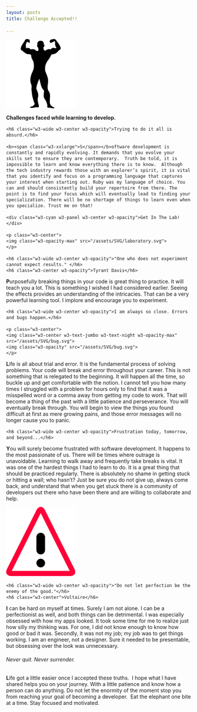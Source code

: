 ```yaml
---
layout: posts
title: Challenge Accepted!!

---
```


<p class="w3-center w3-padding-large">
<img class="w3-opacity" src="/assets/SVG/muscular-man-flexing-silhouette.svg">
</p>
<p class="w3-center w3-wide w3-opacity-max w3-large"><b>Challenges faced while learning to develop.</b></p>
<div class="w3-row-padding">


  <div class="w3-half">


    <h6 class="w3-wide w3-center w3-opacity">Trying to do it all is absurd.</h6>

    <b><span class="w3-xxlarge">S</span></b>oftware development is constantly and rapidly evolving. It demands that you evolve your skills set to ensure they are contemporary.  Truth be told, it is impossible to learn and know everything there is to know.  Although the tech industry rewards those with an explorer’s spirit, it is vital that you identify and focus on a programming language that captures your interest when starting out. Ruby was my language of choice. You can and should consistently build your repertoire from there. The point is to find your focus which will eventually lead to finding your specialization. There will be no shortage of things to learn even when you specialize. Trust me on that!

    <div class="w3-cyan w3-panel w3-center w3-opacity">Get In The Lab!</div>

    <p class="w3-center">
    <img class="w3-opacity-max" src="/assets/SVG/laboratory.svg">
    </p>

    <h6 class="w3-wide w3-center w3-opacity">"One who does not experiment cannot expect results." </h6>
    <h6 class="w3-center w3-opacity">Tyrant Davis</h6>

  <p>
    <b><span class="w3-xxlarge">P</span></b>urposefully breaking things in your code is great thing to practice. It will teach you a lot. This is something I wished I had considered earlier. Seeing the effects provides an understanding of the intricacies. That can be a very powerful learning tool. I implore and encourage you to experiment.
  </p>

    <h6 class="w3-wide w3-center w3-opacity">I am always so close. Errors and bugs happen.</h6>

    <p class="w3-center">
    <img class="w3-center w3-text-jumbo w3-text-night w3-opacity-max" src="/assets/SVG/bug.svg">
    <img class="w3-opacity" src="/assets/SVG/bug.svg">
    </p>
  <p>
    <b><span class="w3-xxlarge">L</span></b>ife is all about trial and error. It is the fundamental process of solving problems. Your code will break and error throughout your career. This is not something that is relegated to the beginning. It will happen all the time, so buckle up and get comfortable with the notion. I cannot tell you how many times I struggled with a problem for hours only to find that it was a misspelled word or a comma away from getting my code to work. That will become a thing of the past with a little patience and perseverance. You will eventually break through. You will begin to view the things you found difficult at first as mere growing pains, and those error messages will no longer cause you to panic. 
  </p>
  </div>

  <div class="w3-half">

    <h6 class="w3-wide w3-center w3-opacity">Frustration today, tomorrow, and beyond...</h6>

  <p>
    <b><span class="w3-xxlarge">Y</span></b>ou will surely become frustrated with software development. It happens to the most passionate of us. There will be times where outrage is unavoidable. Learning to walk away and frequently take breaks is vital. It was one of the hardest things I had to learn to do. It is a great thing that should be practiced regularly. There is absolutely no shame in getting stuck or hitting a wall; who hasn’t? Just be sure you do not give up, always come back, and understand that when you get stuck there is a community of developers out there who have been there and are willing to collaborate and help.
  </p>

  <p class="w3-center">
  <img class="w3-opacity" src="/assets/SVG/warning.svg">
  </p>

    <h6 class="w3-wide w3-center w3-opacity">"Do not let perfection be the enemy of the good."</h6>
    <h6 class="w3-center">Voltaire</h6>
  <p>
    <b><span class="w3-xxlarge">I</span></b> can be hard on myself at times. Surely I am not alone. I can be a perfectionist as well, and both things can be detrimental. I was especially obsessed with how my apps looked. It took some time for me to realize just how silly my thinking was. For one, I did not know enough to know how good or bad it was. Secondly, it was not my job; my job was to get things working. I am an engineer, not a designer. Sure it needed to be presentable, but obsessing over the look was unnecessary.
  </p>

<h6 class="w3-wide w3-center w3-opacity">Never quit. Never surrender.</h6>

  <p>
    <b><span class="w3-xxlarge">L</span></b>ife got a little easier once I accepted these truths.  I hope what I have shared helps you on your journey. With a little patience and know how a person can do anything. Do not let the enormity of the moment stop you from reaching your goal of becoming a developer.  Eat the elephant one bite at a time. Stay focused and motivated.
  </p>
  </div>
</div>
